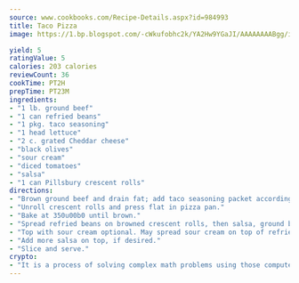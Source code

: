 ```yaml
---
source: www.cookbooks.com/Recipe-Details.aspx?id=984993
title: Taco Pizza
image: https://1.bp.blogspot.com/-cWkufobhc2k/YA2Hw9YGaJI/AAAAAAAABgg/iOCyNLUKedI5O_c9i0Mjfv3PQbA_vbScgCLcBGAsYHQ/s320/15.png

yield: 5
ratingValue: 5
calories: 203 calories
reviewCount: 36
cookTime: PT2H
prepTime: PT23M
ingredients:
- "1 lb. ground beef"
- "1 can refried beans"
- "1 pkg. taco seasoning"
- "1 head lettuce"
- "2 c. grated Cheddar cheese"
- "black olives"
- "sour cream"
- "diced tomatoes"
- "salsa"
- "1 can Pillsbury crescent rolls"
directions:
- "Brown ground beef and drain fat; add taco seasoning packet according to package directions."
- "Unroll crescent rolls and press flat in pizza pan."
- "Bake at 350u00b0 until brown."
- "Spread refried beans on browned crescent rolls, then salsa, ground beef, cheese, lettuce, tomatoes and olives."
- "Top with sour cream optional. May spread sour cream on top of refried beans, too."
- "Add more salsa on top, if desired."
- "Slice and serve."
crypto:
- "It is a process of solving complex math problems using those computers which run bitcoin software."
---
```

